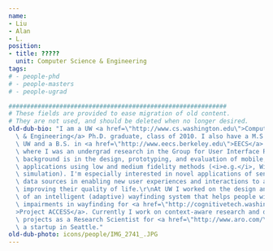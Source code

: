 ```yaml
---
name:
- Liu
- Alan
- L.
position:
- title: ?????
  unit: Computer Science & Engineering
tags:
# - people-phd
# - people-masters
# - people-ugrad

############################################################
# These fields are provided to ease migration of old content.
# They are not used, and should be deleted when no longer desired.
old-dub-bio: "I am a UW <a href=\"http://www.cs.washington.edu\">Computer Science\
  \ & Engineering</a> Ph.D. graduate, class of 2010. I also have a M.S. in CSE from\
  \ UW and a B.S. in <a href=\"http://www.eecs.berkeley.edu\">EECS</a> from UC Berkeley,\
  \ where I was an undergrad research in the Group for User Interface Research. My\
  \ background is in the design, prototyping, and evaluation of mobile, ubiquitous\
  \ applications using low and medium fidelity methods (<i>e.g.</i>, Wizard of Oz\
  \ simulation). I'm especially interested in novel applications of sensing and other\
  \ data sources in enabling new user experiences and interactions to aid people in\
  \ improving their quality of life.\r\nAt UW I worked on the design and implementation\
  \ of an intelligent (adaptive) wayfinding system that helps people with cognitive\
  \ impairments in wayfinding for <a href=\"http://cognitivetech.washington.edu/\"\
  >Project ACCESS</a>. Currently I work on context-aware research and development\
  \ projects as a Research Scientist for <a href=\"http://www.aro.com/\">A.R.O., Inc</a>,\
  \ a startup in Seattle."
old-dub-photo: icons/people/IMG_2741_.JPG
---
```

